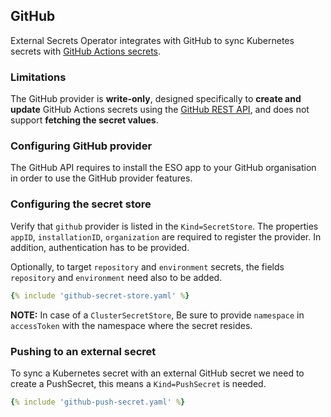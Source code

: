 ## GitHub

External Secrets Operator integrates with GitHub to sync Kubernetes secrets with [GitHub Actions secrets](https://docs.github.com/en/actions/security-guides/using-secrets-in-github-actions).

### Limitations

The GitHub provider is **write-only**, designed specifically to **create and update** GitHub Actions secrets using the
[GitHub REST API](https://docs.github.com/en/rest/actions/secrets), and does not support **fetching the secret values**.

### Configuring GitHub provider

The GitHub API requires to install the ESO app to your GitHub organisation in order to use the GitHub provider features.

### Configuring the secret store

Verify that `github` provider is listed in the `Kind=SecretStore`. The properties `appID`, `installationID`, `organization` are required to register the provider. In addition, authentication has to be provided.

Optionally, to target `repository` and `environment` secrets, the fields `repository` and `environment` need also to be added.

```yaml
{% include 'github-secret-store.yaml' %}
```

**NOTE:** In case of a `ClusterSecretStore`, Be sure to provide `namespace` in `accessToken` with the namespace where the secret resides.

### Pushing to an external secret

To sync a Kubernetes secret with an external GitHub secret we need to create a PushSecret, this means a `Kind=PushSecret` is needed.

```yaml
{% include 'github-push-secret.yaml' %}
```
